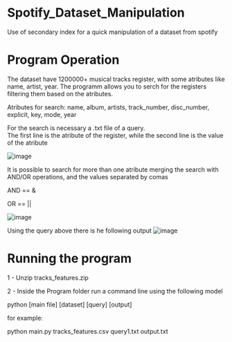# Spotify_Dataset_Manipulation
 Use of secondary index for a quick manipulation of a dataset from spotify

# Program Operation
 The dataset have 1200000+ musical tracks register, with some atributes like name, artist, year. The programm allows you to serch for the registers filtering them based on the atributes.

 Atributes for search:
 name, album, artists, track_number, disc_number, explicit, key, mode, year

 For the search is necessary a .txt file of a query.  
 The first line is the atribute of the register, while the second line is the value of the atribute
 
 ![image](https://github.com/MaBonfim/Spotify_Dataset_Manipulation/assets/126115600/059e8b32-9422-443f-8191-6d91110c9617)

 It is possible to search for more than one atribute merging the search with AND/OR operations, and the values separated by comas
 
 AND == &
 
 OR  == ||
 
 ![image](https://github.com/MaBonfim/Spotify_Dataset_Manipulation/assets/126115600/22239eff-a47b-461c-a157-343a9f2bc396)

 Using the query above there is he following output
 ![image](https://github.com/MaBonfim/Spotify_Dataset_Manipulation/assets/126115600/05902f24-f3ef-4daa-a92d-ac1d517a9560)

# Running the program
 1 - Unzip tracks_features.zip
 
 2 - Inside the Program folder run a command line using the following model

 python [main file] [dataset] [query] [output]
 

 for example: 
 
 python main.py tracks_features.csv query1.txt output.txt

 
 
